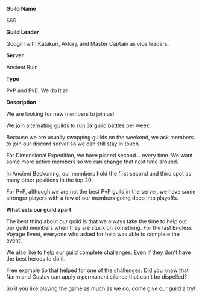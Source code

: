 **Guild Name**

SSR

**Guild Leader**

Godgirl with Katakuri, Akka j, and Master Captain as vice leaders.

**Server**

Ancient Ruin

**Type** 

PvP and PvE. We do it all.

**Description** 

We are looking for new members to join us! 

We join alternating guilds to run 3x guild battles per week.

Because we are usually swapping guilds on the weekend, we ask members to join our discord server so we can still stay in touch.

For Dimensional Expedition, we have placed second... every time. We want some more active members so we can change that next time around. 

In Ancient Beckoning, our members hold the first second and third spot as many other positions in the top 20.

For PvP, although we are not the best PvP guild in the server, we have some stronger players with a few of our members going deep into playoffs.

**What sets our guild apart** 

The best thing about our guild is that we always take the time to help out our guild members when they are stuck on something. For the last Endless Voyage Event, everyone who asked for help was able to complete the event. 

We also like to help our guild complete challenges. Even if they don't have the best heroes to do it. 

Free example tip that helped for one of the challenges: Did you know that Narm and Gustav can apply a permanent silence that can't be dispelled?

So if you like playing the game as much as we do, come give our guild a try!

